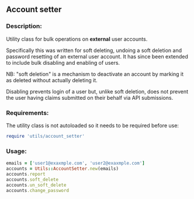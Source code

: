 ## Account setter

### Description:

Utility class for bulk operations on **external** user accounts.

Specifically this was written for soft deleting, undoing a soft deletion and password resetting of an external user account. It has since been extended
to include bulk disabling and enabling of users.

NB: "soft deletion" is a mechanism to deactivate an account by marking it as deleted without actually deleting it.

Disabling prevents login of a user but, unlike soft deletion, does not prevent
the user having claims submitted on their behalf via API submissions.

### Requirements:

The utility class is not autoloaded so it needs to be required before use:

```ruby
require 'utils/account_setter'
```

### Usage:

```ruby
emails = ['user1@exaxmple.com', 'user2@exaxmple.com']
accounts = Utils::AccountSetter.new(emails)
accounts.report
accounts.soft_delete
accounts.un_soft_delete
accounts.change_password
```
